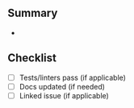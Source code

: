 ## Summary

- 

## Checklist
- [ ] Tests/linters pass (if applicable)
- [ ] Docs updated (if needed)
- [ ] Linked issue (if applicable)
